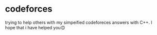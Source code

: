 # codeforces
trying to help others with my simpeified codeforeces answers with C++.
I hope that i have helped you😊
